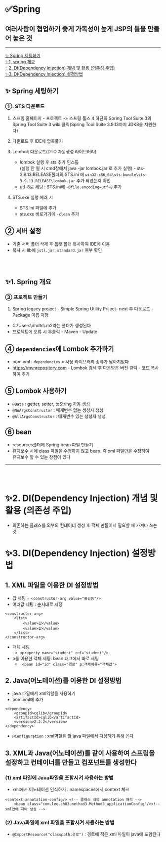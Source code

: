# ✅Spring

## 여러사람이 협업하기 좋게 가독성이 높게 JSP의 틀을 만들어 놓은 것

---
[✨ Spring 세팅하기](#✨-spring-세팅하기)  
[✨1. spring 개요](#✨1-spring-개요)  
[✨2. DI(Dependency Injection) 개념 및 활용 (의존성 주입)](#✨2-didependency-injection-개념-및-활용-의존성-주입)  
[✨3. DI(Dependency Injection) 설정방법](#✨3-didependency-injection-설정방법)
## ✨ Spring 세팅하기

### ①. STS 다운로드

1. 스프링 홈페이지 - 프로젝트 -> 스프링 툴스 4 하단의 Spring Tool Suite 3의 Spring Tool Suite 3 wiki 클릭(Spring Tool Suite 3.9.13까지 JDK8을 지원한다)

2. 다운로드 후 IDE에 압축풀기

3. Lombok 다운로드(DTO 자동생성 라이브러리)

   - lombok 실행 후 sts 추가 인스톨  
     (실행 안 될 시 cmd창에서 java -jar lombok.jar 로 추가 실행) - sts-3.9.13.RELEASE폴더의 STS.ini 에 `win32-x86_64\sts-bundle\sts-3.9.13.RELEASE\lombok.jar` 추가 되었는지 확인
   - utf-8로 세팅 : STS.ini에 `-Dfile.encoding=utf-8` 추가

4. STS.exe 실행 에러 시
   - STS.ini 파일에 추가
   - sts.exe 바로가기에 `-clean` 추가

## ② 서버 설정

- 기존 서버 폴더 삭제 후 톰캣 폴더 복사하여 IDE에 이동
- 복사 시 lib에 `jstl.jar`, `standard.jar` 여부 확인

<br>
<br>

## ✨1. Spring 개요

### ③ 프로젝트 만들기

1. Spring legacy project - Simple Spring Utility Priject- next 후 다운로드 - Package 이름 지정

- C:\Users\dhdtn\\.m2라는 폴더가 생성된다
- 프로젝트에 오류 시 우클릭 - Maven - Update

## ④ `dependencies`에 Lombok 추가하기

- pom.xml : `dependencies` = 사용 라이브러리 종류가 담아져있다
- https://mvnrepository.com - Lombok 검색 후 다운받은 버전 클릭 - 코드 복사하여 추가

## ⑤ Lombok 사용하기

- `@Data` : getter, setter, toString 자동 생성
- `@NoArgsConstructor` : 매개변수 없는 생성자 생성
- `@AllArgsConstructor` : 매개변수 있는 생성자 생성

## ⑥ bean

- resources폴더에 Spring bean 파일 만들기
- 유지보수 시에 class 파일을 수정하지 않고 bean. 즉 xml 파일만을 수정하여  
  유지보수 할 수 있는 장점이 있다

---

<br>
<br>

# ✨2. DI(Dependency Injection) 개념 및 활용 (의존성 주입)

- 의존하는 클래스를 외부의 컨테이너 생성 후 객체 만들어서 필요할 때 가져다 쓰는 것

# ✨3. DI(Dependency Injection) 설정방법
## 1. XML 파일을 이용한 DI 설정방법 
- 값 세팅 =  `<constructor-arg value="홍길동"/>`
- 여러값 세팅 : 순서대로 지정
```
<constructor-arg>
    <list>
        <value>값</value>
        <value>값</value>
    </list>
</constructor-arg>
```
- 객체 세팅 
    - `<property name="student" ref="student"/>`
- p를 이용한 객체 세팅: bean 태그에서 바로 세팅  
    - ` <bean id="id" class="경로" p:객체이름="객체값">`


## 2. Java(어노테이션)를 이용한 DI 설정방법
- java 파일에서 xml역할을 사용하기
- pom.xml에 추가
```
<dependency>
    <groupId>cglib</groupId>
    <artifactId>cglib</artifactId>
    <version>2.2.2</version>
</dependency>
```
- `@Configuration` : xml역할을 할 java 파일에서 파싱하기 위해 쓴다

## 3. XML과 Java(어노테이션)를 같이 사용하여 스프링을 설정하고 컨테이너를 만들고 컴포넌트를 생성한다
### (1)	xml 파일에 Java파일을 포함시켜 사용하는 방법
- xml에서 어노테이션 인식하기 : namespaces에서 context 체크
```
<context:annotation-config/> <!-- 클래스 내의 annotation 해석 -->
	<bean class="com.lec.ch03.method3.Method3_applicationConfig"/><!-- xml안에 자바 생성 -->
```
### (2)	Java파일에 xml 파일을 포함시켜 사용하는 방법
- `@ImportResource("classpath:경로")` : 경로에 적은 xml 파일이 java에 포함된다

